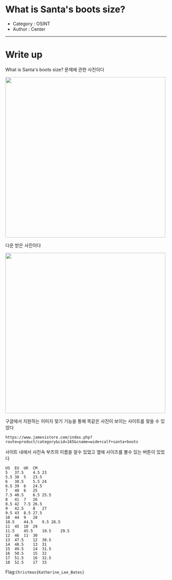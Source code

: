 # What is Santa's boots size?
- Category : OSINT
- Author : Center

<hr>

# Write up

What is Santa's boots size? 문제에 관한 사진이다

<img width="500" src="https://user-images.githubusercontent.com/90122834/146724283-f3a3f7cf-5b39-40cd-9b06-15816bc693e0.png">

다운 받은 사진이다

<img width="500" src="https://user-images.githubusercontent.com/90122834/146724365-44d214b8-72a4-4d09-862c-d17f6a8a1d25.JPG">

구글에서 지원하는 이미지 찾기 기능을 통해  똑같은 사진이 보이는 사이트를 찾을 수 있었다

```https://www.jamesistore.com/index.php?route=product/category&cid=165&cname=wide+calf+santa+boots```

사이트 내에서 사진속 부츠의 이름을 알수 있었고 옆에 사이즈를 볼수 있는 버튼이 있었다

```
US	EU	UK	CM
5	37.5	4.5	23
5.5	38	5	23.5
6	38.5	5.5	24
6.5	39	6	24.5
7	40	6	25
7.5	40.5	6.5	25.5
8	41	7	26
8.5	42	7.5	26.5
9	42.5	8	27
9.5	43	8.5	27.5
10	44	9	28
10.5	44.5	9.5	28.5
11	45	10	29
11.5	45.5	10.5	29.5
12	46	11	30
13	47.5	12	30.5
14	48.5	13	31
15	49.5	14	31.5
16	50.5	15	32
17	51.5	16	32.5
18	52.5	17	33
```


Flag:```Christmas{Katherine_Lee_Bates}```
